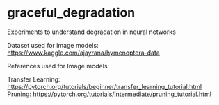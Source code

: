 # graceful_degradation
Experiments to understand degradation in neural networks 

Dataset used for image models: https://www.kaggle.com/ajayrana/hymenoptera-data 

References used for Image models:

Transfer Learning: https://pytorch.org/tutorials/beginner/transfer_learning_tutorial.html 
Pruning: https://pytorch.org/tutorials/intermediate/pruning_tutorial.html 

